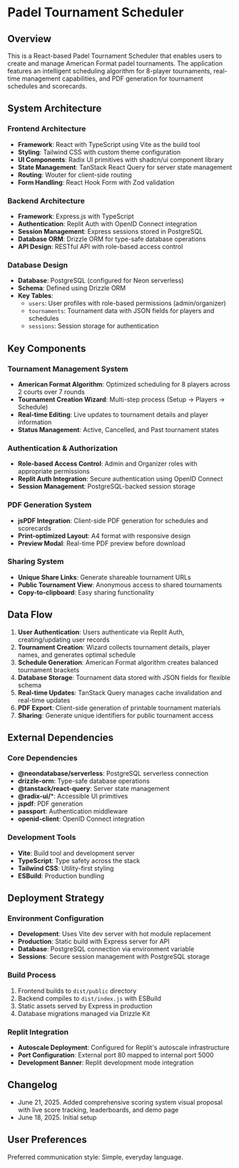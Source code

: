# Padel Tournament Scheduler

## Overview
This is a React-based Padel Tournament Scheduler that enables users to create and manage American Format padel tournaments. The application features an intelligent scheduling algorithm for 8-player tournaments, real-time management capabilities, and PDF generation for tournament schedules and scorecards.

## System Architecture

### Frontend Architecture
- **Framework**: React with TypeScript using Vite as the build tool
- **Styling**: Tailwind CSS with custom theme configuration
- **UI Components**: Radix UI primitives with shadcn/ui component library
- **State Management**: TanStack React Query for server state management
- **Routing**: Wouter for client-side routing
- **Form Handling**: React Hook Form with Zod validation

### Backend Architecture
- **Framework**: Express.js with TypeScript
- **Authentication**: Replit Auth with OpenID Connect integration
- **Session Management**: Express sessions stored in PostgreSQL
- **Database ORM**: Drizzle ORM for type-safe database operations
- **API Design**: RESTful API with role-based access control

### Database Design
- **Database**: PostgreSQL (configured for Neon serverless)
- **Schema**: Defined using Drizzle ORM
- **Key Tables**:
  - `users`: User profiles with role-based permissions (admin/organizer)
  - `tournaments`: Tournament data with JSON fields for players and schedules
  - `sessions`: Session storage for authentication

## Key Components

### Tournament Management System
- **American Format Algorithm**: Optimized scheduling for 8 players across 2 courts over 7 rounds
- **Tournament Creation Wizard**: Multi-step process (Setup → Players → Schedule)
- **Real-time Editing**: Live updates to tournament details and player information
- **Status Management**: Active, Cancelled, and Past tournament states

### Authentication & Authorization
- **Role-based Access Control**: Admin and Organizer roles with appropriate permissions
- **Replit Auth Integration**: Secure authentication using OpenID Connect
- **Session Management**: PostgreSQL-backed session storage

### PDF Generation System
- **jsPDF Integration**: Client-side PDF generation for schedules and scorecards
- **Print-optimized Layout**: A4 format with responsive design
- **Preview Modal**: Real-time PDF preview before download

### Sharing System
- **Unique Share Links**: Generate shareable tournament URLs
- **Public Tournament View**: Anonymous access to shared tournaments
- **Copy-to-clipboard**: Easy sharing functionality

## Data Flow

1. **User Authentication**: Users authenticate via Replit Auth, creating/updating user records
2. **Tournament Creation**: Wizard collects tournament details, player names, and generates optimal schedule
3. **Schedule Generation**: American Format algorithm creates balanced tournament brackets
4. **Database Storage**: Tournament data stored with JSON fields for flexible schema
5. **Real-time Updates**: TanStack Query manages cache invalidation and real-time updates
6. **PDF Export**: Client-side generation of printable tournament materials
7. **Sharing**: Generate unique identifiers for public tournament access

## External Dependencies

### Core Dependencies
- **@neondatabase/serverless**: PostgreSQL serverless connection
- **drizzle-orm**: Type-safe database operations
- **@tanstack/react-query**: Server state management
- **@radix-ui/***: Accessible UI primitives
- **jspdf**: PDF generation
- **passport**: Authentication middleware
- **openid-client**: OpenID Connect integration

### Development Tools
- **Vite**: Build tool and development server
- **TypeScript**: Type safety across the stack
- **Tailwind CSS**: Utility-first styling
- **ESBuild**: Production bundling

## Deployment Strategy

### Environment Configuration
- **Development**: Uses Vite dev server with hot module replacement
- **Production**: Static build with Express server for API
- **Database**: PostgreSQL connection via environment variable
- **Sessions**: Secure session management with PostgreSQL storage

### Build Process
1. Frontend builds to `dist/public` directory
2. Backend compiles to `dist/index.js` with ESBuild
3. Static assets served by Express in production
4. Database migrations managed via Drizzle Kit

### Replit Integration
- **Autoscale Deployment**: Configured for Replit's autoscale infrastructure
- **Port Configuration**: External port 80 mapped to internal port 5000
- **Development Banner**: Replit development mode integration

## Changelog
- June 21, 2025. Added comprehensive scoring system visual proposal with live score tracking, leaderboards, and demo page
- June 18, 2025. Initial setup

## User Preferences
Preferred communication style: Simple, everyday language.